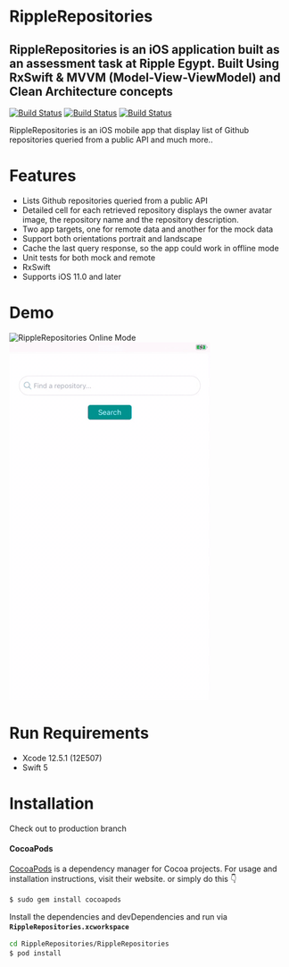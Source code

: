 # RippleRepositories


## RippleRepositories is an iOS application built as an assessment task at Ripple Egypt. Built Using RxSwift & MVVM (Model-View-ViewModel) and Clean Architecture concepts


[![Build Status](https://github.com/KarimEbrahemAbdelaziz/SwiftyMenu/workflows/Build/badge.svg)]() [![Build Status](https://img.shields.io/badge/Swift-5.2-orange.svg)]() [![Build Status](http://img.shields.io/badge/Cocoapods-available-green.svg?style=flat)]()

RippleRepositories is an iOS mobile app that display list of Github repositories queried from a public API and much more..


# Features

- Lists Github repositories queried from a public API
- Detailed cell for each retrieved repository displays the owner avatar image, the repository name and the repository description.
- Two app targets, one for remote data and another for the mock data
- Support both orientations portrait and landscape
- Cache the last query response, so the app could work in offline mode
- Unit tests for both mock and remote
- RxSwift
- Supports iOS 11.0 and later

# Demo
![RippleRepositories Online Mode](README_Resources/remote.gif) ![RippleRepositories Offline Mode](README_Resources/cache.gif) 

# Run Requirements

- Xcode 12.5.1 (12E507)
- Swift 5


# Installation
Check out to production branch
#### CocoaPods
[CocoaPods](https://cocoapods.org) is a dependency manager for Cocoa projects. For usage and installation instructions, visit their website. 
or simply do this 👇
```sh
$ sudo gem install cocoapods
```

Install the dependencies and devDependencies and run via **`RippleRepositories.xcworkspace`** 

```sh
cd RippleRepositories/RippleRepositories 
$ pod install
```

